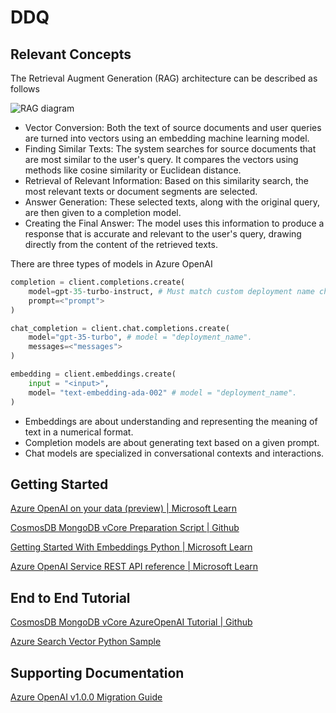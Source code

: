 # DDQ

## Relevant Concepts

The Retrieval Augment Generation (RAG) architecture can be described as follows

![RAG diagram](https://truera.com/wp-content/uploads/2023/07/TruLens-Pinecone-Figure-1-1024x536.png)

- Vector Conversion: Both the text of source documents and user queries are turned into vectors using an embedding machine learning model.
- Finding Similar Texts: The system searches for source documents that are most similar to the user's query. It compares the vectors using methods like cosine similarity or Euclidean distance.
- Retrieval of Relevant Information: Based on this similarity search, the most relevant texts or document segments are selected.
- Answer Generation: These selected texts, along with the original query, are then given to a completion model.
- Creating the Final Answer: The model uses this information to produce a response that is accurate and relevant to the user's query, drawing directly from the content of the retrieved texts.

There are three types of models in Azure OpenAI

```python
completion = client.completions.create(
    model=gpt-35-turbo-instruct, # Must match custom deployment name chosen for model.
    prompt=<"prompt">
)

chat_completion = client.chat.completions.create(
    model="gpt-35-turbo", # model = "deployment_name".
    messages=<"messages">
)

embedding = client.embeddings.create(
    input = "<input>",
    model= "text-embedding-ada-002" # model = "deployment_name".
)
```

- Embeddings are about understanding and representing the meaning of text in a numerical format.
- Completion models are about generating text based on a given prompt.
- Chat models are specialized in conversational contexts and interactions.

## Getting Started

[Azure OpenAI on your data (preview) | Microsoft Learn](https://learn.microsoft.com/en-us/azure/ai-services/openai/concepts/use-your-data?tabs=mongo-db#using-the-web-app) 

[CosmosDB MongoDB vCore Preparation Script | Github](https://github.com/microsoft/sample-app-aoai-chatGPT/blob/feature/2023-9/scripts/cosmos_mongo_vcore_data_preparation.py)

[Getting Started With Embeddings Python | Microsoft Learn](https://learn.microsoft.com/en-us/azure/ai-services/openai/tutorials/embeddings?tabs=python%2Ccommand-line)

[Azure OpenAI Service REST API reference | Microsoft Learn](https://learn.microsoft.com/en-us/azure/ai-services/openai/reference#azure-cosmos-db-for-mongodb-vcore)

## End to End Tutorial

[CosmosDB MongoDB vCore AzureOpenAI Tutorial | Github](https://github.com/microsoft/AzureDataRetrievalAugmentedGenerationSamples/blob/main/Python/CosmosDB-MongoDB-vCore/CosmosDB-MongoDB-vCore_AzureOpenAI_Tutorial.ipynb)

[Azure Search Vector Python Sample](https://github.com/Azure/azure-search-vector-samples/blob/main/demo-python/code/azure-search-vector-python-sample.ipynb)

## Supporting Documentation

[Azure OpenAI v1.0.0 Migration Guide](https://github.com/openai/openai-python/discussions/742)
